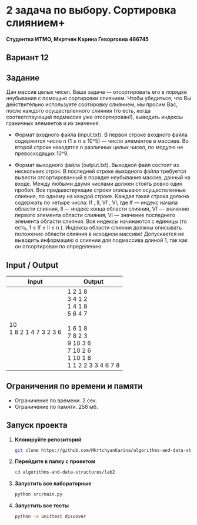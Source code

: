 # 2 задача по выбору. Сортировка слиянием+
**Студентка ИТМО,  Мкртчян Карина Геворговна  466745**  

## Вариант 12

## Задание
Дан массив целых чисел. Ваша задача — отсортировать его в порядке неубывания с помощью сортировки слиянием.
Чтобы убедиться, что Вы действительно используете сортировку слиянием, мы
просим Вас, после каждого осуществленного слияния (то есть, когда соответствующий подмассив уже отсортирован!), выводить индексы граничных элементов и
их значения.

- Формат входного файла (input.txt). В первой строке входного файла содержится число n (1 ≤ n ≤ 10^5) — число элементов в массиве. Во второй
строке находятся n различных целых чисел, по модулю не превосходящих 10^9.

- Формат выходного файла (output.txt). Выходной файл состоит из нескольких строк. В последней строке выходного файла требуется вывести отсортированный в порядке неубывания массив, данный на входе. Между любыми
двумя числами должен стоять ровно один пробел. Все предшествующие строки описывают осуществленные слияния, по
одному на каждой строке. Каждая такая строка должна содержать по
четыре числа: If , Il, Vf , Vl, где If — индекс начала области слияния,
Il — индекс конца области слияния, Vf — значение первого элемента
области слияния, Vl — значение последнего элемента области слияния. Все индексы начинаются с единицы (то есть, 1 ≤ If ≤ Il ≤ n ).
Индексы области слияния должны описывать положение области
слияния в исходном массиве! Допускается не выводить информацию
о слиянии для подмассива длиной 1, так как он отсортирован по определению

## Input / Output 

| Input                      | Output                                                                                                                                    |
|----------------------------|-------------------------------------------------------------------------------------------------------------------------------------------|
| 10<br/>1 8 2 1 4 7 3 2 3 6 | 1 2 1 8<br/> 3 4 1 2<br/> 1 4 1 8<br/>5 6 4 7<br/><br/>1 6 1 8<br/>7 8 2 3<br/>9 10 3 6<br/>7 10 2 6<br/>1 10 1 8<br/>1 1 2 2 3 3 4 6 7 8 |


## Ограничения по времени и памяти

- Ограничение по времени. 2 сек.
- Ограничение по памяти. 256 мб.


## Запуск проекта
1. **Клонируйте репозиторий**
   ```bash
   git clone https://github.com/MkrtchyanKarina/algorithms-and-data-structures.git
   ```
2. **Перейдите в папку с проектом**
   ```bash
   cd algorithms-and-data-structures/lab2
   ```
3. **Запустить все лабораторные**
    ```bash
   python src/main.py
   ```
4. **Запустить все тесты**
    ```bash
   python -m unittest discover
   ```